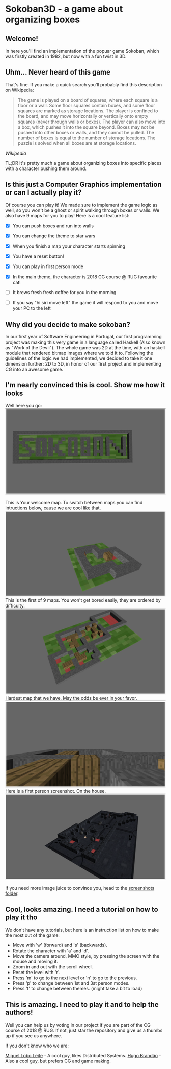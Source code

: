 # Sokoban3D - a game about organizing boxes

## Welcome! 
In here you'll find an implementation of the popuar game Sokoban, which was  firstly created in 1982, but now with a fun twist in 3D.

## Uhm... Never heard of this game
That's fine. If you make a quick search you'll probably find this description on Wikipedia:

> The game is played on a board of squares, where each square is a floor or a wall. Some floor squares contain boxes, and some floor squares are marked as storage locations.
>The player is confined to the board, and may move horizontally or vertically onto empty squares (never through walls or boxes). The player can also move into a box, which pushes it into the square beyond. Boxes may not be pushed into other boxes or walls, and they cannot be pulled. The number of boxes is equal to the number of storage locations. The puzzle is solved when all boxes are at storage locations.

<cite> Wikipedia

TL;DR It's pretty much a game about organizing boxes into specific places with a character pushing them around.



## Is this just a Computer Graphics implementation or can I actually play it? 
Of course you can play it! We made sure to implement the game logic as well, so you won't be a ghost or spirit walking through boxes or walls. We also have 9 maps for you to play! Here is a cool feature list:

- [x] You can push boxes and run into walls
- [x] You can change the theme to star wars
- [x] When you finish a map your character starts spinning
- [x] You have a reset button!
- [x] You can play in first person mode
- [x] In the main theme, the character is 2018 CG course @ RUG favourite cat!
- [ ] It brews fresh fresh coffee for you in the morning
- [ ] If you say "hi siri move left" the game it will respond to you and move your PC to the left


## Why did you decide to make sokoban?
In our first year of Software Engineering in Portugal, our first programming project was making this very game in a language called Haskell (Also known as "Work of the Devil"). The whole game was 2D at the time, with an haskell module that rendered bitmap images where we told it to. Following the guidelines of the logic we had implemented, we decided to take it one dimension further: 2D to 3D, in honor of our first project and implementing CG into an awesome game.

## I'm nearly convinced this is cool. Show me how it looks

Well here you go: 
![Welcome Map](/screenshots/welcomeMap.png)

This is Your welcome map. To switch between maps you can find intructions below, cause we are cool like that.
![Map 1](/screenshots/Map1.png)
This is the first of 9 maps. You won't get bored easily, they are ordered by difficulty.
![Map 9](/screenshots/Map9.png)
Hardest map that we have. May the odds be ever in your favor.
![First person](/screenshots/1p.png)
Here is a first person screenshot. On the house.
![Star Wars Theme](/screenshots/overviewstar.png)

If you need more image juice to convince you, head to the [screenshots folder](/screenshots).

## Cool, looks amazing. I need a tutorial on how to play it tho

We don't have any tutorials, but here is an instruction list on how to make the most out of the game:

- Move with 'w' (forward) and 's' (backwards).
- Rotate the character with 'a' and 'd'.
- Move the camera around, MMO style, by pressing the screen with the mouse and moving it.
- Zoom in and out with the scroll wheel.
- Reset the level with 'r'.
- Press 'm' to go to the next level or 'n' to go to the previous.
- Press 'p' to change between 1st and 3st person modes.
- Press 't' to change between themes. (might take a bit to load)

## This is amazing. I need to play it and to help the authors!

Well you can help us by voting in our project if you are part of the CG course of 2018 @ RUG. If not, just star the repository and give us a thumbs up if you see us anywhere. 

If you don't know who we are:

[Miguel Lobo Leite](https://github.com/MLobo1997) - A cool guy, likes Distributed Systems.
[Hugo Brandão](https://github.com/jhugobb) - Also a cool guy, but prefers CG and game making.